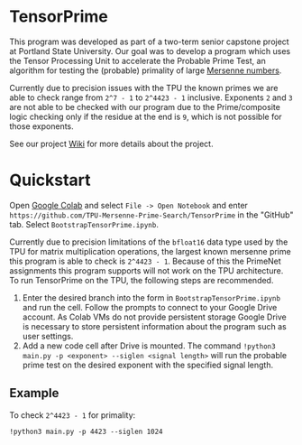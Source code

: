 # TensorPrime

This program was developed as part of a two-term senior capstone project at Portland State University. Our goal was to develop a program which uses the Tensor Processing Unit to accelerate the Probable Prime Test, an algorithm for testing the (probable) primality of large [Mersenne numbers](https://mathworld.wolfram.com/MersenneNumber.html).

Currently due to precision issues with the TPU the known primes we are able to check range from `2^7 - 1` to `2^4423 - 1` inclusive. Exponents `2` and `3` are not able to be checked with our program due to the Prime/composite logic checking only if the residue at the end is `9`, which is not possible for those exponents.

See our project [Wiki](https://github.com/TPU-Mersenne-Prime-Search/TensorPrime/wiki) for more details about the project.

# Quickstart
Open [Google Colab](https://github.com/TPU-Mersenne-Prime-Search/TensorPrime) and select `File -> Open Notebook` and enter `https://github.com/TPU-Mersenne-Prime-Search/TensorPrime` in the "GitHub" tab. Select `BootstrapTensorPrime.ipynb`.

Currently due to precision limitations of the `bfloat16` data type used by the TPU for matrix multiplication operations, the largest known mersenne prime this program is able to check is `2^4423 - 1`. Because of this the PrimeNet assignments this program supports will not work on the TPU architecture. To run TensorPrime on the TPU, the following steps are recommended.

1. Enter the desired branch into the form in `BootstrapTensorPrime.ipynb` and run the cell. Follow the prompts to connect to your Google Drive account. As Colab VMs do not provide persistent storage Google Drive is necessary to store persistent information about the program such as user settings.
2. Add a new code cell after Drive is mounted. The command `!python3 main.py -p <exponent> --siglen <signal length>` will run the probable prime test on the desired exponent with the specified signal length.

## Example

To check `2^4423 - 1` for primality:

```
!python3 main.py -p 4423 --siglen 1024
```
